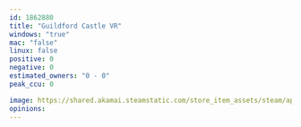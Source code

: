 ```yaml
---
id: 1862880
title: "Guildford Castle VR"
windows: "true"
mac: "false"
linux: false
positive: 0
negative: 0
estimated_owners: "0 - 0"
peak_ccu: 0

image: https://shared.akamai.steamstatic.com/store_item_assets/steam/apps/1862880/header.jpg?t=1648164161
opinions:
---
```

